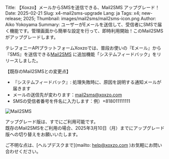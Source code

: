 Title: 【Xoxzo】メールからSMSを送信できる、Mail2SMS アップグレード！　
Date: 2025-02-21
Slug: x4-mail2sms-upgrade
Lang: ja
Tags: x4; new-release; 2025;
Thumbnail: images/mail2sms/mail2sms-icon.png
Author: Aiko Yokoyama
Summary: ユーザーがEメールを送信して、受信者にSMSで届く機能です。管理画面から簡単な設定を行って、即時利用開始！このMail2SMSがアップグレードします。


テレフォニーAPIプラットフォームXoxzoでは、普段お使いの『Eメール』から『SMS』を送信できる[Mail2SMS](https://help.xoxzo.com/ja/xoxzo-cloud-telephony/sms-api/articles/how-to-send-via-mail2sms/) に追加機能「システムフィードバック」をリリースしました。

【既存のMail2SMSとの変更点】</br>
* 『システムフィードバック』: 処理失敗時に、原因を説明する通知メールが届きます</br>
* メールの送信先が変わります：mail2sms@xoxzo.com</br>
* SMSの受信者番号を件名に入力します：例）+818011111111</br>

![Mail2SMS](/images/mail2sms/mail2sms-upgrade-ja.png)

アップグレード版は、すでにご利用可能です。</br>
既存のMail2SMSをご利用の場合、2025年3月10日（月）までにアップグレード版への切り替えをお願いいたします。

ご不明な点は、[ヘルプデスクまで](mailto: help@xoxzo.com )お気軽にお問い合わせください。



